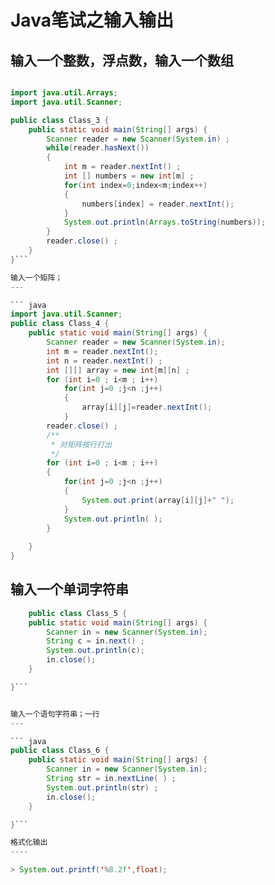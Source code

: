 Java笔试之输入输出
===

输入一个整数，浮点数，输入一个数组
---

``` java

import java.util.Arrays;
import java.util.Scanner;

public class Class_3 {
    public static void main(String[] args) {
        Scanner reader = new Scanner(System.in) ;
        while(reader.hasNext())
        {
            int m = reader.nextInt() ;
            int [] numbers = new int[m] ;
            for(int index=0;index<m;index++)
            {
                numbers[index] = reader.nextInt();
            }
            System.out.println(Arrays.toString(numbers));
        }
        reader.close() ;
    }
}```

输入一个矩阵；
---

``` java
import java.util.Scanner;
public class Class_4 {
    public static void main(String[] args) {
        Scanner reader = new Scanner(System.in);
        int m = reader.nextInt();
        int n = reader.nextInt() ;
        int [][] array = new int[m][n] ;
        for (int i=0 ; i<m ; i++)
            for(int j=0 ;j<n ;j++)
            {
                array[i][j]=reader.nextInt();
            }
        reader.close() ;
        /**
         * 对矩阵按行打出
         */
        for (int i=0 ; i<m ; i++)
        {
            for(int j=0 ;j<n ;j++)
            {
                System.out.print(array[i][j]+" ");
            }
            System.out.println( );
        }
            
    }
}
```

输入一个单词字符串
---

``` java
    public class Class_5 {
    public static void main(String[] args) {
        Scanner in = new Scanner(System.in);
        String c = in.next() ;
        System.out.println(c);
        in.close();
    }

}```


输入一个语句字符串；一行
---

``` java
public class Class_6 {
    public static void main(String[] args) {
        Scanner in = new Scanner(System.in);
        String str = in.nextLine( ) ;
        System.out.println(str) ;
        in.close();
    }

}```

格式化输出
----

> System.out.printf('%8.2f',float);